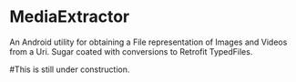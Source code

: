 # MediaExtractor
An Android utility for obtaining a File representation of Images and Videos from a Uri. Sugar coated with conversions to Retrofit TypedFiles.

#This is still under construction.
